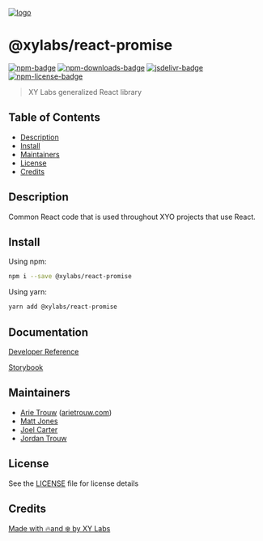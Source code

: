 [![logo][]](https://xylabs.com)

# @xylabs/react-promise

[![npm-badge][]][npm-link]
[![npm-downloads-badge][]][npm-link]
[![jsdelivr-badge][]][jsdelivr-link]
[![npm-license-badge][]](LICENSE)

> XY Labs generalized React library 

## Table of Contents

-   [Description](#description)
-   [Install](#install)
-   [Maintainers](#maintainers)
-   [License](#license)
-   [Credits](#credits)

## Description

Common React code that is used throughout XYO projects that use React.

## Install

Using npm:

```sh
npm i --save @xylabs/react-promise
```

Using yarn:

```sh
yarn add @xylabs/react-promise
```

## Documentation
[Developer Reference](https://xylabs.github.io/sdk-react)

[Storybook](https://xylabs.github.io/sdk-react/storybook)

## Maintainers

- [Arie Trouw](https://github.com/arietrouw) ([arietrouw.com](https://arietrouw.com))
- [Matt Jones](https://github.com/jonesmac)
- [Joel Carter](https://github.com/JoelBCarter)
- [Jordan Trouw](https://github.com/jordantrouw)

## License

See the [LICENSE](LICENSE) file for license details

## Credits

[Made with 🔥and ❄️ by XY Labs](https://xylabs.com)

[logo]: https://cdn.xy.company/img/brand/XYPersistentCompany_Logo_Icon_Colored.svg

[npm-badge]: https://img.shields.io/npm/v/@xylabs/react-promise.svg
[npm-link]: https://www.npmjs.com/package/@xylabs/react-promise

[npm-downloads-badge]: https://img.shields.io/npm/dw/@xylabs/react-promise
[npm-license-badge]: https://img.shields.io/npm/l/@xylabs/react-promise

[jsdelivr-badge]: https://data.jsdelivr.com/v1/package/npm/@xylabs/react-promise/badge
[jsdelivr-link]: https://www.jsdelivr.com/package/npm/@xylabs/react-promise